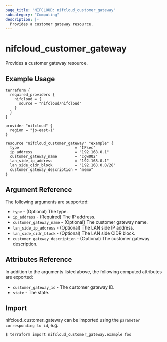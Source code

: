 ```yaml
---
page_title: "NIFCLOUD: nifcloud_customer_gateway"
subcategory: "Computing"
description: |-
  Provides a customer gateway resource.
---
```


# nifcloud_customer_gateway

Provides a customer gateway resource.

## Example Usage

```hcl
terraform {
  required_providers {
    nifcloud = {
      source = "nifcloud/nifcloud"
    }
  }
}

provider "nifcloud" {
  region = "jp-east-1"
}

resource "nifcloud_customer_gateway" "example" {
  type                         = "IPsec"
  ip_address                   = "192.168.0.1"
  customer_gateway_name        = "cgw002"
  lan_side_ip_address          = "192.168.0.1"
  lan_side_cidr_block          = "192.168.0.0/28"
  customer_gateway_description = "memo"
}
```

## Argument Reference

The following arguments are supported:


* `type` - (Optional) The type.
* `ip_address` - (Required) The IP address.
* `customer_gateway_name` - (Optional) The customer gateway name.
* `lan_side_ip_address` - (Optional) The LAN side IP address.
* `lan_side_cidr_block` - (Optional) The LAN side CIDR block.
* `customer_gateway_description` - (Optional) The customer gateway description.

## Attributes Reference

In addition to the arguments listed above, the following computed attributes are exported:


* `customer_gateway_id` - The customer gateway ID.
* `state` - The state.


## Import

nifcloud_customer_gateway can be imported using the `parameter corresponding to id`, e.g.

```
$ terraform import nifcloud_customer_gateway.example foo
```
